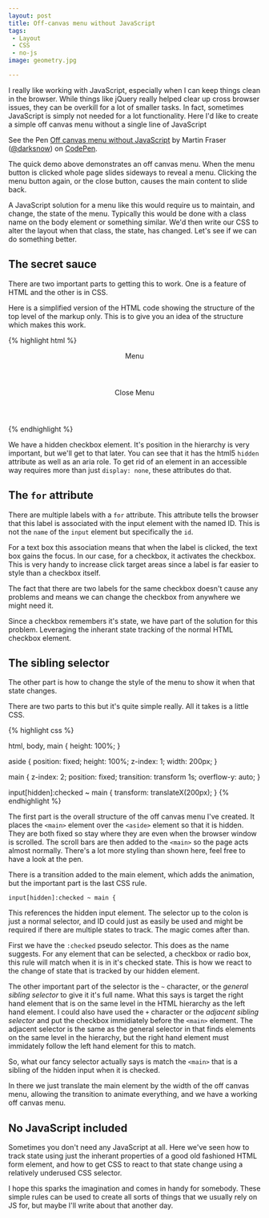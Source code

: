 ```yaml
---
layout: post
title: Off-canvas menu without JavaScript
tags:
 - Layout
 - CSS
 - no-js
image: geometry.jpg

---
```

I really like working with JavaScript, especially when I can keep things clean in the browser. While things like jQuery really helped clear up cross browser issues, they can be overkill for a lot of smaller tasks. In fact, sometimes JavaScript is simply not needed for a lot functionality. Here I'd like to create a simple off canvas menu without a single line of JavaScript

<p data-height="265" data-theme-id="dark" data-slug-hash="rzbram" data-default-tab="result" data-user="darksnow" data-embed-version="2" data-pen-title="Off canvas menu without JavaScript" class="codepen">See the Pen <a href="https://codepen.io/darksnow/pen/rzbram/">Off canvas menu without JavaScript</a> by Martin Fraser (<a href="https://codepen.io/darksnow">@darksnow</a>) on <a href="https://codepen.io">CodePen</a>.</p>
<script async src="https://production-assets.codepen.io/assets/embed/ei.js"></script>

The quick demo above demonstrates an off canvas menu. When the menu button is clicked whole page slides sideways to reveal a menu. Clicking the menu button again, or the close button, causes the main content to slide back.

A JavaScript solution for a menu like this would require us to maintain, and change, the state of the menu. Typically this would be done with a class name on the body element or something similar. We'd then write our CSS to alter the layout when that class, the state, has changed. Let's see if we can do something better.

## The secret sauce

There are two important parts to getting this to work. One is a feature of HTML and the other is in CSS.

Here is a simplified version of the HTML code showing the structure of the top level of the markup only. This is to give you an idea of the structure which makes this work.

{% highlight html %}
<input hidden aria-hidden="true" type="checkbox" name="toggle-nav" id="toggle-id"/>
<aside>
  <header role="banner">
    <nav>
      <label for="toggle-id">Menu</label>
    </nav>
  </header>
</aside>
<main>
  <header role="banner">
    <nav>
      <label for="toggle-id">Close Menu</label>
    </nav>
  </header>
</main>
{% endhighlight %}

We have a hidden checkbox element. It's position in the hierarchy is very important, but we'll get to that later. You can see that it has the html5 `hidden` attribute as well as an aria role. To get rid of an element in an accessible way requires more than just `display: none`, these attributes do that.

## The `for` attribute

There are multiple labels with a `for` attribute. This attribute tells the browser that this label is associated with the input element with the named ID. This is not the `name` of the `input` element but specifically the `id`.

For a text box this association means that when the label is clicked, the text box gains the focus. In our case, for a checkbox, it activates the checkbox. This is very handy to increase click target areas since a label is far easier to style than a checkbox itself.

The fact that there are two labels for the same checkbox doesn't cause any problems and means we can change the checkbox from anywhere we might need it.

Since a checkbox remembers it's state, we have part of the solution for this problem. Leveraging the inherant state tracking of the normal HTML checkbox element.

## The sibling selector

The other part is how to change the style of the menu to show it when that state changes.

There are two parts to this but it's quite simple really. All it takes is a little CSS.

{% highlight css %}

html, body, main {
  height: 100%;
}

aside {
  position: fixed;
  height: 100%;
  z-index: 1;
  width: 200px;
}

main {
  z-index: 2;
  position: fixed;
  transition: transform 1s;
  overflow-y: auto;
}

input[hidden]:checked ~ main {
  transform: translateX(200px);
}
{% endhighlight %}

The first part is the overall structure of the off canvas menu I've created. It places the `<main>` element over the `<aside>` element so that it is hidden. They are both fixed so stay where they are even when the browser window is scrolled. The scroll bars are then added to the `<main>` so the page acts almost normally. There's a lot more styling than shown here, feel free to have a look at the pen.

There is a transition added to the main element, which adds the animation, but the important part is the last CSS rule.

```input[hidden]:checked ~ main { ```

This references the hidden input element. The selector up to the colon is just a normal selector, and ID could just as easily be used and might be required if there are multiple states to track. The magic comes after than.

First we have the `:checked` pseudo selector. This does as the name suggests. For any element that can be selected, a checkbox or radio box, this rule will match when it is in it's checked state. This is how we react to the change of state that is tracked by our hidden element.

The other important part of the selector is the `~` character, or the _general sibling selector_ to give it it's full name. What this says is target the right hand element that is on the same level in the HTML hierarchy as the left hand element. I could also have used the `+` character or the _adjacent sibling selector_ and put the checkbox immidiately before the `<main>` element. The adjacent selector is the same as the general selector in that finds elements on the same level in the hierarchy, but the right hand element must immidately follow the left hand element for this to match.

So, what our fancy selector actually says is match the `<main>` that is a sibling of the hidden input when it is checked.

In there we just translate the main element by the width of the off canvas menu, allowing the transition to animate everything, and we have a working off canvas menu.

## No JavaScript included

Sometimes you don't need any JavaScript at all. Here we've seen how to track state using just the inherant properties of a good old fashioned HTML form element, and how to get CSS to react to that state change using a relatively underused CSS selector.

I hope this sparks the imagination and comes in handy for somebody. These simple rules can be used to create all sorts of things that we usually rely on JS for, but maybe I'll write about that another day.
